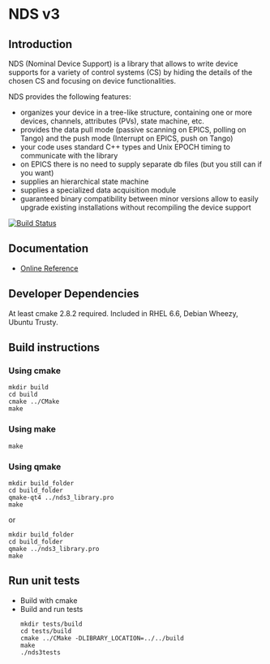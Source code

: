# NDS v3

## Introduction

NDS (Nominal Device Support) is a library that allows to write device supports
for a variety of control systems (CS) by hiding the details of the chosen CS
and focusing on device functionalities.

NDS provides the following features:

- organizes your device in a tree-like structure, containing one or more
  devices, channels, attributes (PVs), state machine, etc.
- provides the data pull mode (passive scanning on EPICS, polling on Tango) and
  the push mode (Interrupt on EPICS, push on Tango)
- your code uses standard C++ types and Unix EPOCH timing to communicate with
  the library
- on EPICS there is no need to supply separate db files (but you still can if
  you want)
- supplies an hierarchical state machine
- supplies a specialized data acquisition module
- guaranteed binary compatibility between minor versions allow to easily
  upgrade existing installations without recompiling the device support

[![Build Status](https://travis-ci.org/Cosylab/nds3.svg?branch=master)](https://travis-ci.org/Cosylab/nds3)

## Documentation

- [Online Reference](https://cosylab.github.io/nds3/)

## Developer Dependencies

At least cmake 2.8.2 required. Included in RHEL 6.6, Debian Wheezy, Ubuntu Trusty.

## Build instructions

### Using cmake

```
mkdir build
cd build
cmake ../CMake
make
```

### Using make

```
make
```

### Using qmake

```
mkdir build_folder
cd build_folder
qmake-qt4 ../nds3_library.pro
make
```

or

```
mkdir build_folder
cd build_folder
qmake ../nds3_library.pro
make
```

## Run unit tests

- Build with cmake
- Build and run tests
    ```
    mkdir tests/build
    cd tests/build
    cmake ../CMake -DLIBRARY_LOCATION=../../build
    make
    ./nds3tests
    ```
